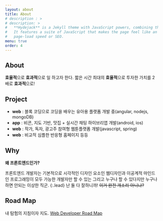```yaml
---
layout: about
title: About
# description : >
# description: >
#   **Hydejack** is a Jekyll theme with JavaScript powers, combining the best of static sites and modern web apps.
#   It features a suite of JavaScript that makes the page feel like an app, without sacrificing backwards-compatibility,
#   page-load speed or SEO.
menu: true
order: 4
---
```

## About

**효율적**으로 **효과적**으로 일 하고자 한다.
짧은 시간 최대의 **효율적**으로 투자한 가치를 2배로 **효과적**으로!

## Project

* **web** : 블록 코딩으로 코딩을 배우는 유아용 플랫폼 개발 중(angular, nodejs, mongoDB)
* **app** : 비콘, 지도 기반, 맛집 + 실시간 채팅 하이브리앱 개발(android, ios)
* **web** : 작가, 독자, 광고주 참여형 웹툰플랫폼 개발(javascript, spring)
* **web** : 비교적 심플한 반응형 홈페이지 등등

## Why
**왜 프론트엔드인가?**

프론트엔드 개발자는 기본적으로 시각적인 디자인 요소인 웹디자인과 이공계적 마인드인 프로그래밍이 모두 가능한 개발자만 할 수 있는 그리고 누구나 할 수 있다지만 누구나 하면 안되는 이상한 직군.
{:.lead}
난 둘 다 잘하니까! ~~이거 완전 개소리 아니냐?~~



## Road Map
내 탐험의 지침이자 지도. [Web Developer Road Map](https://github.com/kamranahmedse/developer-roadmap) 
